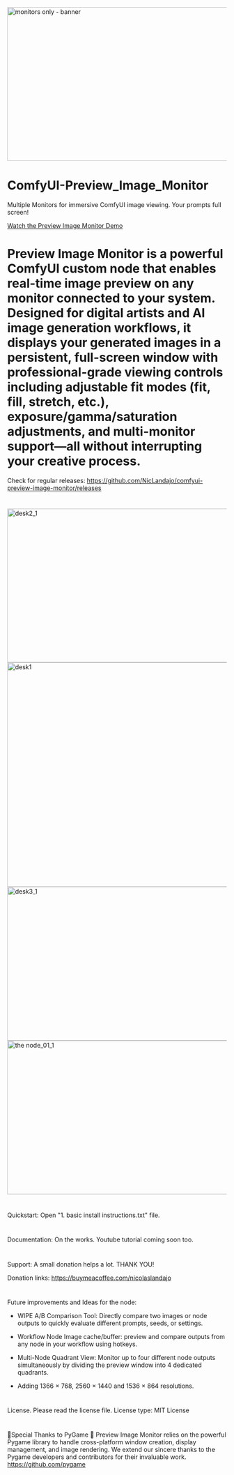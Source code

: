 <img width="1399" height="353" alt="monitors only - banner" src="https://github.com/user-attachments/assets/9e4159ac-ab89-4232-846c-0dadd3451514" />

# ComfyUI-Preview_Image_Monitor
Multiple Monitors for immersive ComfyUI image viewing. Your prompts full screen!

<a href="https://www.youtube.com/watch?v=YIYe2KDTLrA" target="_blank">Watch the Preview Image Monitor Demo</a>

# Preview Image Monitor is a powerful ComfyUI custom node that enables real-time image preview on any monitor connected to your system. Designed for digital artists and AI image generation workflows, it displays your generated images in a persistent, full-screen window with professional-grade viewing controls including adjustable fit modes (fit, fill, stretch, etc.), exposure/gamma/saturation adjustments, and multi-monitor support—all without interrupting your creative process.

Check for regular releases: https://github.com/NicLandajo/comfyui-preview-image-monitor/releases

#
<img width="1016" height="353" alt="desk2_1" src="https://github.com/user-attachments/assets/a5ee7492-7838-4f43-9dcc-5efa7e8d3cf9" />
<img width="1650" height="515" alt="desk1" src="https://github.com/user-attachments/assets/7cf485b5-a9a0-44f7-822b-50ae4c66b0d5" />
<img width="1101" height="353" alt="desk3_1" src="https://github.com/user-attachments/assets/991919f4-cb1d-42b4-b725-18560bc05dc7" />
<img width="822" height="353" alt="the node_01_1" src="https://github.com/user-attachments/assets/1382bfd9-3f45-43c5-90c2-487eb6029ba1" />

# 
Quickstart: Open "1. basic install instructions.txt" file.

# 
Documentation: On the works. Youtube tutorial coming soon too.

# 
Support: A small donation helps a lot. THANK YOU!

Donation links:
https://buymeacoffee.com/nicolaslandajo
# 
Future improvements and Ideas for the node:

- WIPE A/B Comparison Tool: Directly compare two images or node outputs to quickly evaluate different prompts, seeds, or settings.

- Workflow Node Image cache/buffer: preview and compare outputs from any node in your workflow using hotkeys.

- Multi-Node Quadrant View: Monitor up to four different node outputs simultaneously by dividing the preview window into 4 dedicated quadrants.

- Adding  1366 × 768,  2560 × 1440  and  1536 × 864  resolutions.
# 
License. Please read the license file.
License type: MIT License
#
🐍Special Thanks to PyGame 🐍
Preview Image Monitor relies on the powerful Pygame library to handle cross-platform window creation, display management, and image rendering.
We extend our sincere thanks to the Pygame developers and contributors for their invaluable work.
https://github.com/pygame
#
